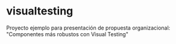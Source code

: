 # visualtesting
Proyecto ejemplo para presentación de propuesta organizacional: "Componentes más robustos con Visual Testing"
